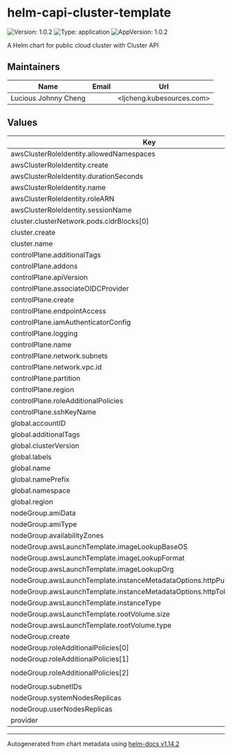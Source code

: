 # helm-capi-cluster-template

![Version: 1.0.2](https://img.shields.io/badge/Version-1.0.2-informational?style=flat-square) ![Type: application](https://img.shields.io/badge/Type-application-informational?style=flat-square) ![AppVersion: 1.0.2](https://img.shields.io/badge/AppVersion-1.0.2-informational?style=flat-square)

A Helm chart for public cloud cluster with Cluster API

## Maintainers

| Name | Email | Url |
| ---- | ------ | --- |
| Lucious Johnny Cheng |  | <ljcheng.kubesources.com> |

## Values

| Key | Type | Default | Description |
|-----|------|---------|-------------|
| awsClusterRoleIdentity.allowedNamespaces | list | `[]` |  |
| awsClusterRoleIdentity.create | bool | `false` |  |
| awsClusterRoleIdentity.durationSeconds | int | `900` |  |
| awsClusterRoleIdentity.name | string | `""` |  |
| awsClusterRoleIdentity.roleARN | string | `""` |  |
| awsClusterRoleIdentity.sessionName | string | `""` |  |
| cluster.clusterNetwork.pods.cidrBlocks[0] | string | `"192.168.0.0/16"` |  |
| cluster.create | bool | `true` |  |
| cluster.name | string | `""` |  |
| controlPlane.additionalTags | object | `{}` |  |
| controlPlane.addons | object | `{}` |  |
| controlPlane.apiVersion | string | `""` |  |
| controlPlane.associateOIDCProvider | bool | `false` |  |
| controlPlane.create | bool | `false` |  |
| controlPlane.endpointAccess | object | `{}` |  |
| controlPlane.iamAuthenticatorConfig | object | `{}` |  |
| controlPlane.logging | object | `{}` |  |
| controlPlane.name | string | `""` |  |
| controlPlane.network.subnets | list | `[]` |  |
| controlPlane.network.vpc.id | string | `""` |  |
| controlPlane.partition | string | `""` |  |
| controlPlane.region | string | `""` |  |
| controlPlane.roleAdditionalPolicies | list | `[]` |  |
| controlPlane.sshKeyName | string | `""` |  |
| global.accountID | string | `""` |  |
| global.additionalTags | object | `{}` |  |
| global.clusterVersion | string | `"v1.31.0"` |  |
| global.labels | object | `{}` |  |
| global.name | string | `"capi"` |  |
| global.namePrefix | string | `""` |  |
| global.namespace | string | `"whatever"` |  |
| global.region | string | `""` |  |
| nodeGroup.amiData | object | `{}` |  |
| nodeGroup.amiType | string | `""` |  |
| nodeGroup.availabilityZones | list | `[]` |  |
| nodeGroup.awsLaunchTemplate.imageLookupBaseOS | string | `"amzn_2"` |  |
| nodeGroup.awsLaunchTemplate.imageLookupFormat | string | `""` |  |
| nodeGroup.awsLaunchTemplate.imageLookupOrg | string | `""` |  |
| nodeGroup.awsLaunchTemplate.instanceMetadataOptions.httpPutResponseHopLimit | int | `2` |  |
| nodeGroup.awsLaunchTemplate.instanceMetadataOptions.httpTokens | string | `"required"` |  |
| nodeGroup.awsLaunchTemplate.instanceType | string | `"m5.xlarge"` |  |
| nodeGroup.awsLaunchTemplate.rootVolume.size | int | `250` |  |
| nodeGroup.awsLaunchTemplate.rootVolume.type | string | `"gp3"` |  |
| nodeGroup.create | bool | `false` |  |
| nodeGroup.roleAdditionalPolicies[0] | string | `"arn:aws:iam::aws:policy/AmazonEKSVPCResourceController"` |  |
| nodeGroup.roleAdditionalPolicies[1] | string | `"arn:aws:iam::aws:policy/AmazonSSMManagedInstanceCore"` |  |
| nodeGroup.roleAdditionalPolicies[2] | string | `"arn:aws:iam::aws:policy/service-role/AmazonEBSCSIDriverPolicy"` |  |
| nodeGroup.subnetIDs | list | `[]` |  |
| nodeGroup.systemNodesReplicas | int | `1` |  |
| nodeGroup.userNodesReplicas | int | `1` |  |
| provider | string | `"aws"` |  |

----------------------------------------------
Autogenerated from chart metadata using [helm-docs v1.14.2](https://github.com/norwoodj/helm-docs/releases/v1.14.2)
